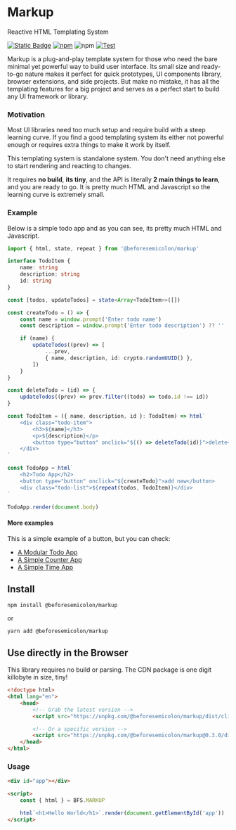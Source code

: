 # Markup

Reactive HTML Templating System

[![Static Badge](https://img.shields.io/badge/docs-markup.beforesemicolon.com-blue)](https://markup.beforesemicolon.com)
[![npm](https://img.shields.io/npm/v/%40beforesemicolon%2Fmarkup)](https://www.npmjs.com/package/@beforesemicolon/markup)
![npm](https://img.shields.io/npm/l/%40beforesemicolon%2Fmarkup)
[![Test](https://github.com/beforesemicolon/html/actions/workflows/test.yml/badge.svg?branch=main)](https://github.com/beforesemicolon/html/actions/workflows/test.yml)

Markup is a plug-and-play template system for those who need the bare minimal yet powerful
way to build user interface. Its small size and ready-to-go nature makes it perfect for quick prototypes,
UI components library, browser extensions, and side projects. But make no mistake, it has all the templating
features for a big project and serves as a perfect start to build any UI framework or library.

### Motivation

Most UI libraries need too much setup and require build with a steep learning curve. If you find a good templating system
its either not powerful enough or requires extra things to make it work by itself.

This templating system is standalone system. You don't need anything else to start rendering and reacting to changes.

It requires **no build**, **its tiny**, and the API is literally **2 main things to learn**, and you are ready to go.
It is pretty much HTML and Javascript so the learning curve is extremely small.

### Example

Below is a simple todo app and as you can see, its pretty much HTML and Javascript.

```ts
import { html, state, repeat } from '@beforesemicolon/markup'

interface TodoItem {
    name: string
    description: string
    id: string
}

const [todos, updateTodos] = state<Array<TodoItem>>([])

const createTodo = () => {
    const name = window.prompt('Enter todo name')
    const description = window.prompt('Enter todo description') ?? ''

    if (name) {
        updateTodos((prev) => [
            ...prev,
            { name, description, id: crypto.randomUUID() },
        ])
    }
}

const deleteTodo = (id) => {
    updateTodos((prev) => prev.filter((todo) => todo.id !== id))
}

const TodoItem = ({ name, description, id }: TodoItem) => html`
    <div class="todo-item">
        <h3>${name}</h3>
        <p>${description}</p>
        <button type="button" onclick="${() => deleteTodo(id)}">delete</button>
    </div>
`

const TodoApp = html`
    <h2>Todo App</h2>
    <button type="button" onclick="${createTodo}">add new</button>
    <div class="todo-list">${repeat(todos, TodoItem)}</div>
`

TodoApp.render(document.body)
```

#### More examples

This is a simple example of a button, but you can check:

-   [A Modular Todo App](https://stackblitz.com/edit/web-platform-lvonxr?file=app.js)
-   [A Simple Counter App](https://stackblitz.com/edit/web-platform-adqrrf?file=app.js)
-   [A Simple Time App](https://stackblitz.com/edit/web-platform-bwoxex?file=button.js)

## Install

```
npm install @beforesemicolon/markup
```

or

```
yarn add @beforesemicolon/markup
```

## Use directly in the Browser

This library requires no build or parsing. The CDN package is one digit killobyte in size, tiny!

```html
<!doctype html>
<html lang="en">
    <head>
        <!-- Grab the latest version -->
        <script src="https://unpkg.com/@beforesemicolon/markup/dist/client.js"></script>

        <!-- Or a specific version -->
        <script src="https://unpkg.com/@beforesemicolon/markup@0.3.0/dist/client.js"></script>
    </head>
</html>
```

### Usage

```html
<div id="app"></div>

<script>
    const { html } = BFS.MARKUP

    html`<h1>Hello World</h1>`.render(document.getElementById('app'))
</script>
```

